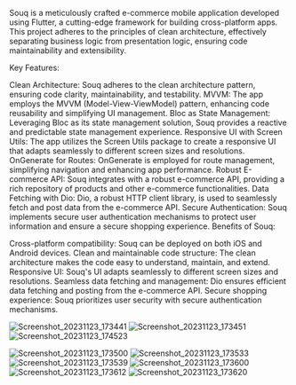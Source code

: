 Souq is a meticulously crafted e-commerce mobile application developed using Flutter, a cutting-edge framework for building cross-platform apps. This project adheres to the principles of clean architecture, effectively separating business logic from presentation logic, ensuring code maintainability and extensibility.

Key Features:

Clean Architecture: Souq adheres to the clean architecture pattern, ensuring code clarity, maintainability, and testability.
MVVM: The app employs the MVVM (Model-View-ViewModel) pattern, enhancing code reusability and simplifying UI management.
Bloc as State Management: Leveraging Bloc as its state management solution, Souq provides a reactive and predictable state management experience.
Responsive UI with Screen Utils: The app utilizes the Screen Utils package to create a responsive UI that adapts seamlessly to different screen sizes and resolutions.
OnGenerate for Routes: OnGenerate is employed for route management, simplifying navigation and enhancing app performance.
Robust E-commerce API: Souq integrates with a robust e-commerce API, providing a rich repository of products and other e-commerce functionalities.
Data Fetching with Dio: Dio, a robust HTTP client library, is used to seamlessly fetch and post data from the e-commerce API.
Secure Authentication: Souq implements secure user authentication mechanisms to protect user information and ensure a secure shopping experience.
Benefits of Souq:

Cross-platform compatibility: Souq can be deployed on both iOS and Android devices.
Clean and maintainable code structure: The clean architecture makes the code easy to understand, maintain, and extend.
Responsive UI: Souq's UI adapts seamlessly to different screen sizes and resolutions.
Seamless data fetching and management: Dio ensures efficient data fetching and posting from the e-commerce API.
Secure shopping experience: Souq prioritizes user security with secure authentication mechanisms.

![Screenshot_20231123_173441](https://github.com/AbdelhadyMohamed/Souq-Application/assets/86628356/f1fabb12-68db-41fe-8380-8a90cf95bef1)
![Screenshot_20231123_173451](https://github.com/AbdelhadyMohamed/Souq-Application/assets/86628356/0a5bf78f-9b48-4166-89f0-a05c6598bf38)![Screenshot_20231123_174523](https://github.com/AbdelhadyMohamed/Souq-Application/assets/86628356/da872086-f5e0-4689-913c-0298d1fd9cfd)

![Screenshot_20231123_173500](https://github.com/AbdelhadyMohamed/Souq-Application/assets/86628356/ef20bb8f-e3fb-461b-8235-71013a2fec23)
![Screenshot_20231123_173533](https://github.com/AbdelhadyMohamed/Souq-Application/assets/86628356/0ed1725d-4f64-459a-8b71-eeed305ed1c5)
![Screenshot_20231123_173539](https://github.com/AbdelhadyMohamed/Souq-Application/assets/86628356/4eec9737-0880-4045-bd3e-e008d9740160)
![Screenshot_20231123_173600](https://github.com/AbdelhadyMohamed/Souq-Application/assets/86628356/8a6d19c5-33cb-4c0c-897d-e9003e56b48d)
![Screenshot_20231123_173612](https://github.com/AbdelhadyMohamed/Souq-Application/assets/86628356/3fcdc513-c32e-4215-bec8-9502b853bf7b)
![Screenshot_20231123_173620](https://github.com/AbdelhadyMohamed/Souq-Application/assets/86628356/b1e02d10-4a7e-43be-9763-6b17efda1e17)

